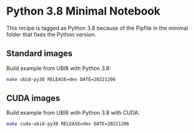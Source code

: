 # Python 3.8 Minimal Notebook

This recipe is tagged as Python 3.8 because of the Pipfile in the minimal folder that fixes the Python version.

## Standard images

Build example from UBI8 with Python 3.8:

```bash
make ubi8-py38 RELEASE=dev DATE=20221206
```

## CUDA images

Build example from UBI8 with Python 3.8 with CUDA:

```bash
make cuda-ubi8-py38 RELEASE=dev DATE=20221206
```
